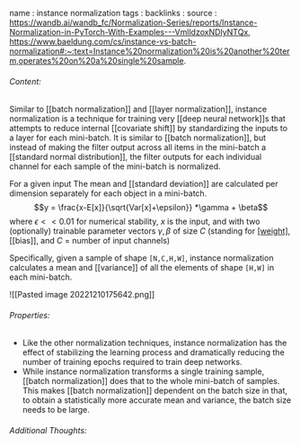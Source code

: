 name : instance normalization
tags : 
backlinks : 
source : https://wandb.ai/wandb_fc/Normalization-Series/reports/Instance-Normalization-in-PyTorch-With-Examples---VmlldzoxNDIyNTQx, https://www.baeldung.com/cs/instance-vs-batch-normalization#:~:text=Instance%20normalization%20is%20another%20term,operates%20on%20a%20single%20sample.

###### Content:
Similar to [[batch normalization]] and [[layer normalization]], instance normalization is a technique for training very [[deep neural network]]s that attempts to reduce internal [[covariate shift]] by standardizing the inputs to a layer for each mini-batch. It is similar to [[batch normalization]], but instead of making the filter output across all items in the mini-batch a [[standard normal distribution]], the filter outputs for each individual channel for each sample of the mini-batch is normalized.

For a given input The mean and [[standard deviation]] are calculated per dimension separately for each object in a mini-batch.
$$y = \frac{x-E[x]}{\sqrt{Var[x]+\epsilon}} *\gamma + \beta$$ where $\epsilon << 0.01$ for numerical stability, $x$ is the input, and with two (optionally) trainable parameter vectors $\gamma, \beta$ of size $C$ (standing for [[weight]](s), [[bias]], and $C$ = number of input channels)

Specifically, given a sample of shape `[N,C,H,W]`, instance normalization calculates a mean and [[variance]] of all the elements of shape `[H,W]` in each mini-batch.

![[Pasted image 20221210175642.png]]

###### Properties:
- Like the other normalization techniques, instance normalization has the effect of stabilizing the learning process and dramatically reducing the number of training epochs required to train deep networks.
- While instance normalization transforms a single training sample, [[batch normalization]] does that to the whole mini-batch of samples. This makes [[batch normalization]] dependent on the batch size in that, to obtain a statistically more accurate mean and variance, the batch size needs to be large.

###### Additional Thoughts:
